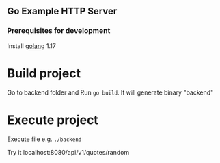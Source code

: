 ## Go Example HTTP Server

### Prerequisites for development

Install [golang](https://golang.org/doc/install) 1.17

# Build project #

Go to backend folder and Run `go build`. It will generate binary "backend"

# Execute project

Execute file e.g. `./backend`

Try it localhost:8080/api/v1/quotes/random